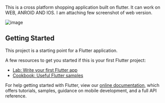 This is a cross platform shopping application built on flutter. 
It can work on WEB, ANROID AND IOS.
I am attaching few screenshot of web version.

![image](https://user-images.githubusercontent.com/56379689/152686775-efb80290-d9c7-4221-bb26-b1d1fd21300d.png)


## Getting Started

This project is a starting point for a Flutter application.

A few resources to get you started if this is your first Flutter project:

- [Lab: Write your first Flutter app](https://flutter.dev/docs/get-started/codelab)
- [Cookbook: Useful Flutter samples](https://flutter.dev/docs/cookbook)

For help getting started with Flutter, view our
[online documentation](https://flutter.dev/docs), which offers tutorials,
samples, guidance on mobile development, and a full API reference.
